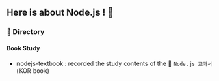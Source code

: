 ## Here is about Node.js ! 💚

### 📁 Directory

#### Book Study
- nodejs-textbook : recorded the study contents of the 📗 `Node.js 교과서`(KOR book)